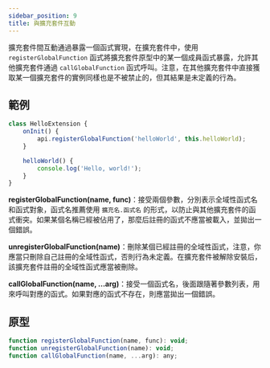 ```yaml
---
sidebar_position: 9
title: 與擴充套件互動
---
```


擴充套件間互動通過暴露一個函式實現，在擴充套件中，使用 `registerGlobalFunction` 函式將擴充套件原型中的某一個成員函式暴露，允許其他擴充套件通過 `callGlobalFunction` 函式呼叫。注意，在其他擴充套件中直接獲取某一個擴充套件的實例同樣也是不被禁止的，但其結果是未定義的行為。

## 範例
```javascript title="src/index.js"
class HelloExtension {
    onInit() {
        api.registerGlobalFunction('helloWorld', this.helloWorld);
    }

    helloWorld() {
        console.log('Hello, world!');
    }
}
```

**registerGlobalFunction(name, func)**：接受兩個參數，分別表示全域性函式名和函式對象，函式名推薦使用 `擴充名.函式名` 的形式，以防止與其他擴充套件的函式衝突。如果某個名稱已經被佔用了，那麼后註冊的函式不應當被載入，並拋出一個錯誤。

**unregisterGlobalFunction(name)**：刪除某個已經註冊的全域性函式，注意，你應當只刪除自己註冊的全域性函式，否則行為未定義。在擴充套件被解除安裝后，該擴充套件註冊的全域性函式應當被刪除。

**callGlobalFunction(name, ...arg)**：接受一個函式名，後面跟隨著參數列表，用來呼叫對應的函式。如果對應的函式不存在，則應當拋出一個錯誤。

## 原型

```javascript
function registerGlobalFunction(name, func): void;
function unregisterGlobalFunction(name): void;
function callGlobalFunction(name, ...arg): any;
```